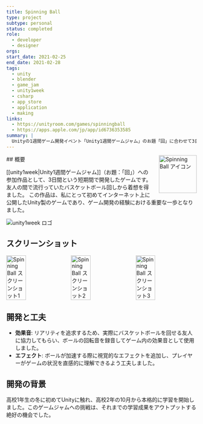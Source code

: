 ```yaml
---
title: Spinning Ball
type: project
subtype: personal
status: completed
role:
  - developer
  - designer
orgs: 
start_date: 2021-02-25
end_date: 2021-02-28
tags:
  - unity
  - blender
  - game_jam
  - unity1week
  - csharp
  - app_store
  - application
  - making
links:
  - https://unityroom.com/games/spinningball
  - https://apps.apple.com/jp/app/id6736353585
summary: |
  Unityの1週間ゲーム開発イベント「Unity1週間ゲームジャム」のお題「回」に合わせて3日間で制作したバスケットボール回しゲーム。初めてインターネットに公開したUnity製のゲーム。
---
```


<img src="linked_assets/20_Projects/personal/spinning_ball/spinning_ball_icon.jpg" alt="Spinning Ball アイコン" style="float: right; width: 100px; margin-left: 16px;">
## 概要

[[unity1week|Unity1週間ゲームジャム]]（お題：「回」）への参加作品として、3日間という短期間で開発したゲームです。友人の間で流行っていたバスケットボール回しから着想を得ました。
この作品は、私にとって初めてインターネット上に公開したUnity製のゲームであり、ゲーム開発の経験における重要な一歩となりました。

![unity1week ロゴ](linked_assets/60_Organizations/unity1week/unity1week_logo.jpg)

## スクリーンショット
<div style="display: flex; gap: 10px;">
    <img src="linked_assets/20_Projects/personal/spinning_ball/spinning_ball_ss_1.jpg" alt="Spinning Ball スクリーンショット1" width="32%">
    <img src="linked_assets/20_Projects/personal/spinning_ball/spinning_ball_ss_2.jpg" alt="Spinning Ball スクリーンショット2" width="32%">
    <img src="linked_assets/20_Projects/personal/spinning_ball/spinning_ball_ss_3.jpg" alt="Spinning Ball スクリーンショット3" width="32%">
</div>

## 開発と工夫
- **効果音**: リアリティを追求するため、実際にバスケットボールを回せる友人に協力してもらい、ボールの回転音を録音してゲーム内の効果音として使用しました。
- **エフェクト**: ボールが加速する際に視覚的なエフェクトを追加し、プレイヤーがゲームの状況を直感的に理解できるよう工夫しました。

## 開発の背景
高校1年生の冬に初めてUnityに触れ、高校2年の10月から本格的に学習を開始しました。このゲームジャムへの挑戦は、それまでの学習成果をアウトプットする絶好の機会でした。
